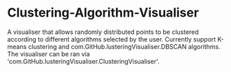# Clustering-Algorithm-Visualiser
A visualiser that allows randomly distributed points to be clustered according to different algorithms selected by the user. Currently support K-means clustering and com.GitHub.lusteringVisualiser.DBSCAN algorithms. The visualiser can be ran via 'com.GitHub.lusteringVisualiser.ClusteringVisualiser'.
